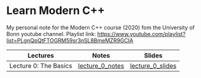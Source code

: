 # Learn Modern C++

My personal note for the Modern C++ course (2020) fom the University of Bonn youtube channel. Playlist link: https://www.youtube.com/playlist?list=PLgnQpQtFTOGRM59sr3nSL8BmeMZR9GCIA

| Lectures | Notes | Slides |
| -------- | ------- | ------- |
| Lecture 0: The Basics | [lecture_0_notes](notes/lecture_0.md) | [lecture_0_slides](https://www.ipb.uni-bonn.de/html/teaching/modern-cpp/slides/lecture_0.pdf) | 
